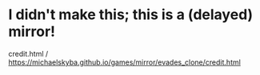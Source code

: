 # I didn't make this; this is a (delayed) mirror!

credit.html /
https://michaelskyba.github.io/games/mirror/evades_clone/credit.html
